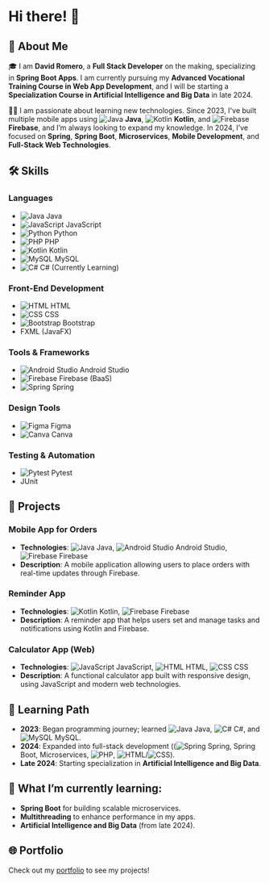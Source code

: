 # Hi there! 👋

## 🚀 About Me

🎓 I am **David Romero**, a **Full Stack Developer** on the making, specializing in **Spring Boot Apps**. I am currently pursuing my **Advanced Vocational Training Course in Web App Development**, and I will be starting a **Specialization Course in Artificial Intelligence and Big Data** in late 2024.

👨‍💻 I am passionate about learning new technologies. Since 2023, I've built multiple mobile apps using ![Java](https://img.icons8.com/color/24/000000/java-coffee-cup-logo--v1.png) **Java**, ![Kotlin](https://img.icons8.com/color/24/000000/kotlin.png) **Kotlin**, and ![Firebase](https://img.icons8.com/color/24/000000/firebase.png) **Firebase**, and I’m always looking to expand my knowledge. In 2024, I’ve focused on **Spring**, **Spring Boot**, **Microservices**, **Mobile Development**, and **Full-Stack Web Technologies**.

## 🛠️ Skills

### Languages
- ![Java](https://img.icons8.com/color/24/000000/java-coffee-cup-logo--v1.png) Java
- ![JavaScript](https://img.icons8.com/color/24/000000/javascript--v1.png) JavaScript
- ![Python](https://img.icons8.com/color/24/000000/python.png) Python
- ![PHP](https://img.icons8.com/color/24/000000/php.png) PHP
- ![Kotlin](https://img.icons8.com/color/24/000000/kotlin.png) Kotlin
- ![MySQL](https://img.icons8.com/color/24/000000/mysql-logo.png) MySQL
- ![C#](https://img.icons8.com/color/24/000000/c-sharp-logo.png) C# (Currently Learning)

### Front-End Development
- ![HTML](https://img.icons8.com/color/24/000000/html-5.png) HTML
- ![CSS](https://img.icons8.com/color/24/000000/css3.png) CSS
- ![Bootstrap](https://img.icons8.com/color/24/000000/bootstrap.png) Bootstrap
- FXML (JavaFX)

### Tools & Frameworks
- ![Android Studio](https://img.icons8.com/color/24/000000/android-studio.png) Android Studio
- ![Firebase](https://img.icons8.com/color/24/000000/firebase.png) Firebase (BaaS)
- ![Spring](https://img.icons8.com/color/24/000000/spring-logo.png) Spring

### Design Tools
- ![Figma](https://img.icons8.com/color/24/000000/figma.png) Figma
- ![Canva](https://img.icons8.com/color/24/000000/canva.png) Canva

### Testing & Automation
- ![Pytest](https://img.icons8.com/color/24/000000/python.png) Pytest
- JUnit

## 📱 Projects

### Mobile App for Orders
- **Technologies**: ![Java](https://img.icons8.com/color/24/000000/java-coffee-cup-logo--v1.png) Java, ![Android Studio](https://img.icons8.com/color/24/000000/android-studio.png) Android Studio, ![Firebase](https://img.icons8.com/color/24/000000/firebase.png) Firebase
- **Description**: A mobile application allowing users to place orders with real-time updates through Firebase.

### Reminder App
- **Technologies**: ![Kotlin](https://img.icons8.com/color/24/000000/kotlin.png) Kotlin, ![Firebase](https://img.icons8.com/color/24/000000/firebase.png) Firebase
- **Description**: A reminder app that helps users set and manage tasks and notifications using Kotlin and Firebase.

### Calculator App (Web)
- **Technologies**: ![JavaScript](https://img.icons8.com/color/24/000000/javascript--v1.png) JavaScript, ![HTML](https://img.icons8.com/color/24/000000/html-5.png) HTML, ![CSS](https://img.icons8.com/color/24/000000/css3.png) CSS
- **Description**: A functional calculator app built with responsive design, using JavaScript and modern web technologies.

## 🎯 Learning Path
- **2023**: Began programming journey; learned ![Java](https://img.icons8.com/color/24/000000/java-coffee-cup-logo--v1.png) Java, ![C#](https://img.icons8.com/color/24/000000/c-sharp-logo.png) C#, and ![MySQL](https://img.icons8.com/color/24/000000/mysql-logo.png) MySQL.
- **2024**: Expanded into full-stack development ((![Spring](https://img.icons8.com/color/24/000000/spring-logo.png) Spring, Spring Boot, Microservices, ![PHP](https://img.icons8.com/color/24/000000/php.png), ![HTML](https://img.icons8.com/color/24/000000/html-5.png)/![CSS](https://img.icons8.com/color/24/000000/css3.png)).
- **Late 2024**: Starting specialization in **Artificial Intelligence and Big Data**.

## 🌱 What I’m currently learning:
- **Spring Boot** for building scalable microservices.
- **Multithreading** to enhance performance in my apps.
- **Artificial Intelligence and Big Data** (from late 2024).

## 🌐 Portfolio
Check out my [portfolio](https://david-romero.dev/) to see my projects!
